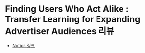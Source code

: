 # Finding Users Who Act Alike : Transfer Learning for Expanding Advertiser Audiences 리뷰

- [Notion 링크](https://roasted-rake-be8.notion.site/Finding-Users-Who-Act-Alike-Transfer-Learning-for-Expanding-Advertiser-Audiences-1dc818aea60f80c0a738e856a4b1dfb2?pvs=4)
